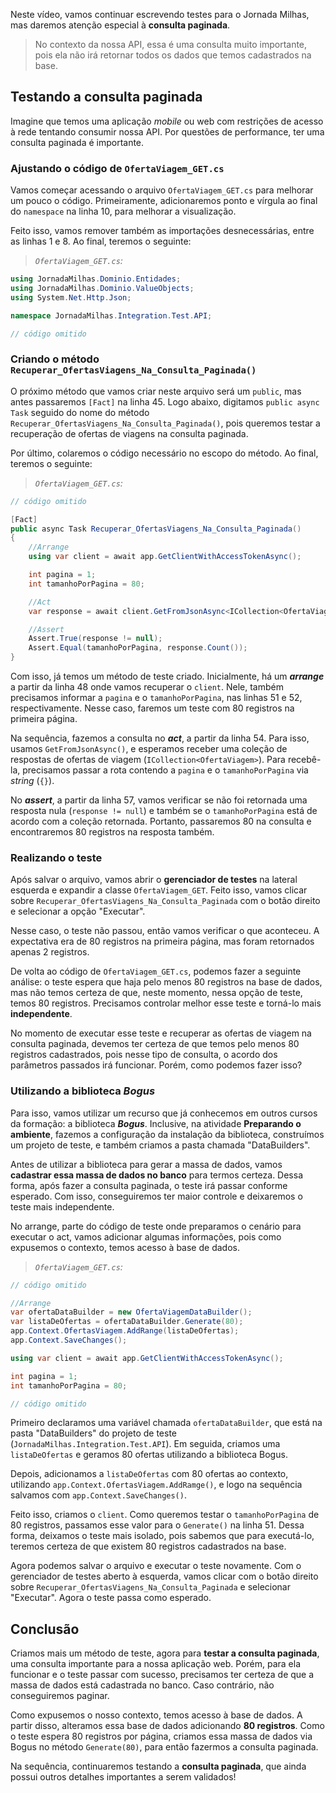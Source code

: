 ﻿Neste vídeo, vamos continuar escrevendo testes para o Jornada Milhas, mas daremos atenção especial à **consulta paginada**. 

> No contexto da nossa API, essa é uma consulta muito importante, pois ela não irá retornar todos os dados que temos cadastrados na base. 

## Testando a consulta paginada

Imagine que temos uma aplicação *mobile* ou web com restrições de acesso à rede tentando consumir nossa API. Por questões de performance, ter uma consulta paginada é importante. 

### Ajustando o código de `OfertaViagem_GET.cs`

Vamos começar acessando o arquivo `OfertaViagem_GET.cs` para melhorar um pouco o código. Primeiramente, adicionaremos ponto e vírgula ao final do `namespace` na linha 10, para melhorar a visualização. 

Feito isso, vamos remover também as importações desnecessárias, entre as linhas 1 e 8. Ao final, teremos o seguinte:

> *`OfertaViagem_GET.cs`:*

```cs
using JornadaMilhas.Dominio.Entidades;
using JornadaMilhas.Dominio.ValueObjects;
using System.Net.Http.Json;

namespace JornadaMilhas.Integration.Test.API;

// código omitido
```

### Criando o método `Recuperar_OfertasViagens_Na_Consulta_Paginada()`

O próximo método que vamos criar neste arquivo será um `public`, mas antes passaremos `[Fact]` na linha 45. Logo abaixo, digitamos `public async Task` seguido do nome do método `Recuperar_OfertasViagens_Na_Consulta_Paginada()`, pois queremos testar a recuperação de ofertas de viagens na consulta paginada. 

Por último, colaremos o código necessário no escopo do método. Ao final, teremos o seguinte:

> *`OfertaViagem_GET.cs`:*

```cs
// código omitido

[Fact]
public async Task Recuperar_OfertasViagens_Na_Consulta_Paginada()
{
    //Arrange
    using var client = await app.GetClientWithAccessTokenAsync();

    int pagina = 1;
    int tamanhoPorPagina = 80;

    //Act
    var response = await client.GetFromJsonAsync<ICollection<OfertaViagem>>($"/ofertas-viagem?pagina={pagina}&tamanhoPorPagina={tamanhoPorPagina}");

    //Assert
    Assert.True(response != null);
    Assert.Equal(tamanhoPorPagina, response.Count());
}
```

Com isso, já temos um método de teste criado. Inicialmente, há um ***arrange*** a partir da linha 48 onde vamos recuperar o `client`. Nele, também precisamos informar a `pagina` e o `tamanhoPorPagina`, nas linhas 51 e 52, respectivamente. Nesse caso, faremos um teste com 80 registros na primeira página. 

Na sequência, fazemos a consulta no ***act***, a partir da linha 54. Para isso, usamos `GetFromJsonAsync()`, e esperamos receber uma coleção de respostas de ofertas de viagem (`ICollection<OfertaViagem>`). Para recebê-la, precisamos passar a rota contendo a `pagina` e o `tamanhoPorPagina` via *string* (`{}`). 

No ***assert***, a partir da linha 57, vamos verificar se não foi retornada uma resposta nula (`response != null`) e também se o `tamanhoPorPagina` está de acordo com a coleção retornada. Portanto, passaremos 80 na consulta e encontraremos 80 registros na resposta também. 

### Realizando o teste

Após salvar o arquivo, vamos abrir o **gerenciador de testes** na lateral esquerda e expandir a classe `OfertaViagem_GET`. Feito isso, vamos clicar sobre `Recuperar_OfertasViagens_Na_Consulta_Paginada` com o botão direito e selecionar a opção "Executar". 

Nesse caso, o teste não passou, então vamos verificar o que aconteceu. A expectativa era de 80 registros na primeira página, mas foram retornados apenas 2 registros. 

De volta ao código de `OfertaViagem_GET.cs`, podemos fazer a seguinte análise: o teste espera que haja pelo menos 80 registros na base de dados, mas não temos certeza de que, neste momento, nessa opção de teste, temos 80 registros. Precisamos controlar melhor esse teste e torná-lo mais **independente**. 

No momento de executar esse teste e recuperar as ofertas de viagem na consulta paginada, devemos ter certeza de que temos pelo menos 80 registros cadastrados, pois nesse tipo de consulta, o acordo dos parâmetros passados irá funcionar. Porém, como podemos fazer isso? 

### Utilizando a biblioteca *Bogus*

Para isso, vamos utilizar um recurso que já conhecemos em outros cursos da formação: a biblioteca ***Bogus***. Inclusive, na atividade **Preparando o ambiente**, fazemos a configuração da instalação da biblioteca, construímos um projeto de teste, e também criamos a pasta chamada "DataBuilders". 

Antes de utilizar a biblioteca para gerar a massa de dados, vamos **cadastrar essa massa de dados no banco** para termos certeza. Dessa forma, após fazer a consulta paginada, o teste irá passar conforme esperado. Com isso, conseguiremos ter maior controle e deixaremos o teste mais independente. 

No arrange, parte do código de teste onde preparamos o cenário para executar o act, vamos adicionar algumas informações, pois como expusemos o contexto, temos acesso à base de dados. 

> *`OfertaViagem_GET.cs`:*

```cs
// código omitido

//Arrange
var ofertaDataBuilder = new OfertaViagemDataBuilder();
var listaDeOfertas = ofertaDataBuilder.Generate(80);
app.Context.OfertasViagem.AddRange(listaDeOfertas);
app.Context.SaveChanges();

using var client = await app.GetClientWithAccessTokenAsync();

int pagina = 1;
int tamanhoPorPagina = 80;

// código omitido
```

Primeiro declaramos uma variável chamada `ofertaDataBuilder`, que está na pasta "DataBuilders" do projeto de teste (`JornadaMilhas.Integration.Test.API`). Em seguida, criamos uma `listaDeOfertas` e geramos 80 ofertas utilizando a biblioteca Bogus. 

Depois, adicionamos a `listaDeOfertas` com 80 ofertas ao contexto, utilizando `app.Context.OfertasViagem.AddRamge()`, e logo na sequência salvamos com `app.Context.SaveChanges()`. 

Feito isso, criamos o `client`. Como queremos testar o `tamanhoPorPagina` de 80 registros, passamos esse valor para o `Generate()` na linha 51. Dessa forma, deixamos o teste mais isolado, pois sabemos que para executá-lo, teremos certeza de que existem 80 registros cadastrados na base. 

Agora podemos salvar o arquivo e executar o teste novamente. Com o gerenciador de testes aberto à esquerda, vamos clicar com o botão direito sobre `Recuperar_OfertasViagens_Na_Consulta_Paginada` e selecionar "Executar". Agora o teste passa como esperado. 

## Conclusão

Criamos mais um método de teste, agora para **testar a consulta paginada**, uma consulta importante para a nossa aplicação web. Porém, para ela funcionar e o teste passar com sucesso, precisamos ter certeza de que a massa de dados está cadastrada no banco. Caso contrário, não conseguiremos paginar. 

Como expusemos o nosso contexto, temos acesso à base de dados. A partir disso, alteramos essa base de dados adicionando **80 registros**. Como o teste espera 80 registros por página, criamos essa massa de dados via Bogus no método `Generate(80)`, para então fazermos a consulta paginada. 

Na sequência, continuaremos testando a **consulta paginada**, que ainda possui outros detalhes importantes a serem validados!